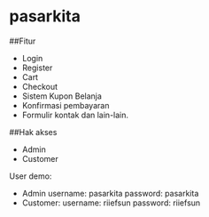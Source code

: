 # pasarkita

##Fitur

- Login
- Register
- Cart
- Checkout
- Sistem Kupon Belanja
- Konfirmasi pembayaran
- Formulir kontak
  dan lain-lain.

##Hak akses

- Admin
- Customer

User demo:

- Admin
  username: pasarkita
  password: pasarkita
- Customer:
  username: riiefsun
  password: riiefsun
